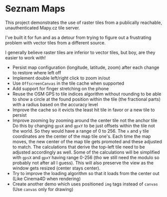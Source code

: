 # Seznam Maps

This project demonstrates the use of raster tiles from a publically reachable,
unauthenticated Mapy.cz tile server.

I've built it for fun and as a detour from trying to figure out a frustrating
problem with vector tiles from a different source.

I generally believe raster tiles are inferior to vector tiles, but boy, are
they easier to work with!

- Persist map configuration (longitude, latitude, zoom) after each change to restore where left off
- Implement double left/right click to zoom in/out
- Use `OffscreenCanvas` in the tile cache when supported
- Add support for finger stretching on the phone
- Reuse the OSM GPS to tile indices algorithm without rounding to be able to show
  a circle at the found position within the tile (the fractional parts) with a
  radius based on the accuracy level
- Improve the cache so it evicts the least hit tile in favor or a new tile to persist
- Improve zooming by zooming around the center tile not the anchor tile
  Do this by changing `gpsX` and `gpxY` to be just offsets within the tile not the world.
  So they would have a range of 0 to 256. The `x` and `y` tile coordinates are the center of the map tile one's.
  Each time the map moves, the new center of the map tile gets promoted and these adjusted to match.
  The calculations that derive the top-left tile need to be adjusted accordingly as well.
  Some of the calculations will be simplified with `gpsX` and `gpxY` having range 0-256
  (tho we still need the modulo so probably not after all I guess).
  This will also preserve the view as the window gets resized (center stays center).
- Try to improve the loading algorithm so that it loads from the center out
  (Like Cinema4D when rendering)
- Create another demo which uses positioned `img` tags instead of `canvas`
  (Use `canvas` only for drawing)
